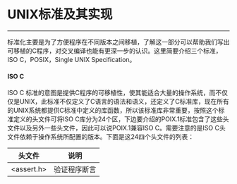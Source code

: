 # UNIX标准及其实现

---
标准化主要是为了方便程序在不同版本之间移植，了解这一部分可以帮助我们写出可移植的C程序，对交叉编译也能有更深一步的认识。这里简要介绍三个标准，ISO C，POSIX，Single UNIX Specification。

#### ISO C
ISO C 标准的意图是提供C程序的可移植性，使其能适合大量的操作系统，而不仅仅是UNIX，此标准不仅定义了C语言的语法和语义，还定义了C标准库，现在所有的UNIX系统都提供C标准中定义的库函数，所以该标准库非常重要，按照这个标准定义的头文件可将ISO C库分为24个区，下边要介绍的POIX.1标准包含了这些头文件以及另外一些头文件，因此可以说POIX.1兼容ISO C。需要注意的是ISO C头文件依赖于操作系统所配置的版本。下面是这24四个头文件的列表：   

|头文件 |说明 |
|----- |-----|
| \<assert.h> | 验证程序断言 |

